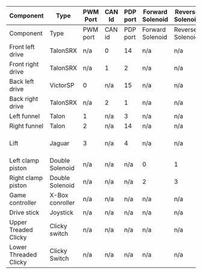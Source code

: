 | Component | Type | PWM Port | CAN Id | PDP port | Forward Solenoid | Reverse Solenoid | USB Port | DIO | Controller Button |
| --------- | ---- | -------- | ------ | -------- | ---------------- | ---------------- | -------- | --- | ----------------- |
|Component|Type|PWM port|CAN id|PDP port|Forward Solenoid|Reverse Solenoid|USB Port|DIO|Controller Button|
|Front left drive|TalonSRX| n/a|0|14|n/a|n/a|n/a|n/a|drive axes|
|Front right drive|TalonSRX|n/a|1|2|n/a|n/a|n/a|n/a|drive axes|
|Back left drive|VictorSP|0|n/a|15|n/a|n/a|n/a|n/a|drive axes|
|Back right drive|TalonSRX|n/a|2|1|n/a|n/a|n/a|n/a|drive axes|
|Left funnel|Talon|1|n/a|3|n/a|n/a|n/a|n/a|leftstick xbox|
|Right funnel|Talon|2|n/a|14|n/a|n/a|n/a|n/a|rightstick xbox|
|Lift|Jaguar|3|n/a|4|n/a|n/a|n/a|n/a|"up:righttrigger; down:lefttrigger; x|y|b for automated heights"|
|Left clamp piston|Double Solenoid|n/a|n/a|n/a|0|1|n/a|n/a|a button|
|Right clamp piston|Double Solenoid|n/a|n/a|n/a|2|3|n/a|n/a|a button|
|Game controller|X-Box conroller|n/a|n/a|n/a|n/a|n/a|1|n/a|n/a|
|Drive stick|Joystick|n/a|n/a|n/a|n/a|n/a|0|n/a|n/a|
|Upper Treaded Clicky|Clicky switch|n/a|n/a|n/a|n/a|n/a|n/a|0|RUMBLE!!!!|
|Lower Threaded Clicky|Clicky Switch|n/a|n/a|n/a|n/a|n/a|n/a|1|RUMBLE!!!!|
